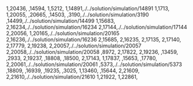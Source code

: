 1,20436,
,14594,
1,5212,
1,14891,./../solution/simulation/14891
1,1713,
1,20055,
,20665,
,14503,
,3190,./../solution/simulation/3190
,14499,./../solution/simulation/14499
1,15683,
2,16234,./../solution/simulation/16234
2,17144,./../solution/simulation/17144
2,20056,
1,20165,./../solution/simulation/20165
2,16236,./../solution/simulation/16236
2,15685,
2,16235,
2,17135,
2,17140,
2,17779,
2,19238,
2,20057,./../solution/simulation/20057
2,20058,./../solution/simulation/20058
,8972,
2,17822,
2,19236,
,13459,
,2933,
2,19237,
,18808,
,18500,
2,17143,
1,17837,
,15653,
,17780,
2,20061,./../solution/simulation/20061
,5373,./../solution/simulation/5373
,18809,
,16939,
,19235,
,3025,
1,13460,
,15644,
2,21609,
2,21610,./../solution/simulation/21610
1,21922,
1,22861,
